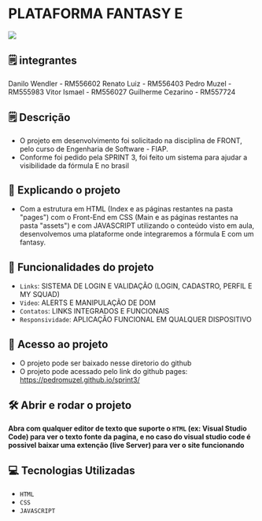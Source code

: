 # PLATAFORMA FANTASY E
<img loading="lazy" src="http://img.shields.io/static/v1?label=STATUS&message=EM%20DESENVOLVIMENTO&color=GREEN&style=for-the-badge"/>

## 🗒️ integrantes
Danilo Wendler - RM556602
Renato Luiz - RM556403
Pedro Muzel - RM555983
Vitor Ismael - RM556027
Guilherme Cezarino - RM557724


## 🗒️ Descrição
- O projeto em desenvolvimento foi solicitado na disciplina de FRONT, pelo curso de Engenharia de Software - FIAP.
- Conforme foi pedido pela SPRINT 3, foi feito um sistema para ajudar a visibilidade da fórmula E no brasil
﻿
## :hammer: Explicando o projeto

- Com a estrutura em HTML (Index e as páginas restantes na pasta "pages") com o Front-End em CSS (Main e as páginas restantes na pasta "assets") e com JAVASCRIPT utilizando o conteúdo visto em aula, desenvolvemos uma plataforme onde integraremos a fórmula E com um fantasy.
## :hammer: Funcionalidades do projeto
- `Links`: SISTEMA DE LOGIN E VALIDAÇÃO (LOGIN, CADASTRO, PERFIL E MY SQUAD)
- `Video`: ALERTS E MANIPULAÇÃO DE DOM
- `Contatos`: LINKS INTEGRADOS E FUNCIONAIS
- `Responsividade`: APLICAÇÃO FUNCIONAL EM QUALQUER DISPOSITIVO

## 📁 Acesso ao projeto

- O projeto pode ser baixado nesse diretorio do github
- O projeto pode acessado pelo link do github pages: https://pedromuzel.github.io/sprint3/


## 🛠️ Abrir e rodar o projeto

**Abra com qualquer editor de texto que suporte o `HTML` (ex: Visual Studio Code) para ver o texto fonte da pagina, e no caso do visual studio code é possivel baixar uma extenção (live Server) para ver o site funcionando**

## 💻 Tecnologias Utilizadas
- `HTML`
- `CSS`
- `JAVASCRIPT`

